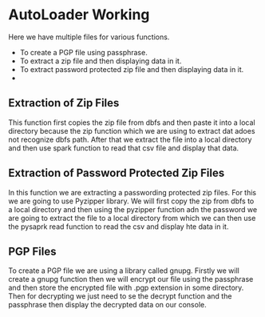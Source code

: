 # AutoLoader Working
Here we have multiple files for various functions.
- To create a PGP file using passphrase.
- To extract a zip file and then displaying data in it.
- To extract password protected zip file and then displaying data in it.
- 
## Extraction of Zip Files
This function first copies the zip file from dbfs and then paste it into a local directory because the zip function which we are using to extract dat adoes not recognize dbfs path. After that we extract the file into a local directory and then use spark function to read that csv file and display that data. 

## Extraction of Password Protected Zip Files
In this function we are extracting a passwording protected zip files. For this we are going to use Pyzipper library. We will first copy the zip from dbfs to a local directory and then using the pyzipper function adn the password we are going to extract the file to a local directory from which we can then use the pysaprk read function to read the csv and display hte data in it.

## PGP Files
To create a PGP file we are using a library called gnupg. Firstly we will create a gnupg function then we will encrypt our file using the passphrase and then store the encrypted file with .pgp extension in some directory. Then for decrypting we just need to se the decrypt function and the passphrase then display the decrypted data on our console.
